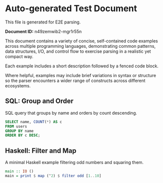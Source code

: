 # Auto-generated Test Document

This file is generated for E2E parsing.

**Document ID:** n49zemwib2-mgr1r55n

This document contains a variety of concise, self-contained code examples across multiple programming languages, demonstrating common patterns, data structures, I/O, and control flow to exercise parsing in a realistic yet compact way.

Each example includes a short description followed by a fenced code block.

Where helpful, examples may include brief variations in syntax or structure so the parser encounters a wider range of constructs across different ecosystems.

## SQL: Group and Order

SQL query that groups by name and orders by count descending.

```sql
SELECT name, COUNT(*) AS c
FROM users
GROUP BY name
ORDER BY c DESC;
```


## Haskell: Filter and Map

A minimal Haskell example filtering odd numbers and squaring them.

```haskell
main :: IO ()
main = print $ map (^2) $ filter odd [1..10]
```


